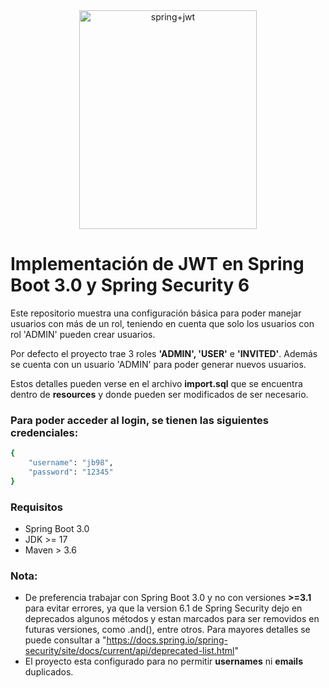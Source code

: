 <div align="center">
<img src="https://cdn.hashnode.com/res/hashnode/image/upload/v1642352194340/nOY8Qkcmy.jpeg?w=1600&h=840&fit=crop&crop=entropy&auto=compress,format&format=webp)" alt="spring+jwt" height="350px" width="75%">
</div>

# Implementación de JWT en Spring Boot 3.0 y Spring Security 6
Este repositorio muestra una configuración básica para poder manejar usuarios con más de un rol, teniendo en cuenta
que solo los usuarios con rol 'ADMIN' pueden crear usuarios.


Por defecto el proyecto trae 3 roles **'ADMIN', 'USER'** e **'INVITED'**.
Además se cuenta con un usuario 'ADMIN' para poder generar nuevos usuarios.


Estos detalles pueden verse en el archivo **import.sql** que se encuentra dentro de **resources** y donde pueden ser
modificados de ser necesario.

### Para poder acceder al login, se tienen las siguientes credenciales:

```bash
{
    "username": "jb98",
    "password": "12345"
}
```

### Requisitos
- Spring Boot 3.0
- JDK >= 17
- Maven > 3.6

### Nota:
- De preferencia trabajar con Spring Boot 3.0 y no con versiones **>=3.1** para evitar errores, ya que la version 6.1
  de Spring Security dejo en deprecados algunos métodos y estan marcados para ser removidos en futuras versiones, como .and(), entre otros.
  Para mayores detalles se puede consultar a "https://docs.spring.io/spring-security/site/docs/current/api/deprecated-list.html"
- El proyecto esta configurado para no permitir **usernames** ni **emails** duplicados.
